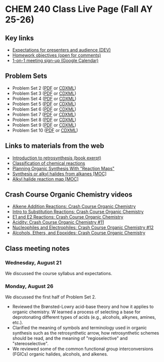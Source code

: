 <!-- ---
title: Class Page AY 25-26 Fall
permalink: /class-page-ay-25-26-fall.html
author: "Instructor: Hubert Muchalski, Ph.D."
--- -->

# CHEM 240 Class Live Page (Fall AY 25-26)

## Key links

- [Expectations for presenters and audience (DEV)](https://)
- [Homework objectives (open for comments)](https://docs.google.com/document/d/1J_wF_z_XXLZuzatvXZey-_UJLKd_NvF32POFBgyVeps/edit?usp=sharing)
- [1-on-1 meeting sign-up (Google Calendar)](https://calendar.app.google/8Ts5MXX7AgPLdqtj9)

## Problem Sets

- Problem Set 2 ([PDF](https://drive.google.com/file/d/1fQRZ1Ej3Yrd53tVlTeHclXPG6yGxRFY3/view?usp=sharing) or [CDXML](https://drive.google.com/uc?export=download&id=11uaSkjzcIt_ZRqNoPr-Am9c1MANCXOwz))
- Problem Set 3 ([PDF](https://drive.google.com/file/d/1n33REW1DqAzaa2__Mc4X9Gr5avIjtG7b/view?usp=sharing) or [CDXML](https://drive.google.com/uc?export=download&id=11rCAGgDuCSDVakvufSd92td0ODZr2eKB))
- Problem Set 4 ([PDF](https://drive.google.com/file/d/10cmXWfE5u2IahxpSzONFX4hYKi-eeiN-/view?usp=sharing) or [CDXML](https://drive.google.com/file/d/1S_8wTmskd__6T2Kyp6m6cTOUvi_2PzVr/view?usp=sharing)) 
- Problem Set 5 ([PDF](https://drive.google.com/file/d/1hqN5n6uX8JxGuoTdy-NdygWWTH94eQb-/view?usp=sharing) or [CDXML](https://drive.google.com/file/d/1JNb1z2cwW_f7wpGVASYJirY8xnHwUWUl/view?usp=sharing))
- Problem Set 6 ([PDF]() or [CDXML]())
- Problem Set 7 ([PDF]() or [CDXML]())
- Problem Set 8 ([PDF]() or [CDXML]())
- Problem Set 9 ([PDF]() or [CDXML]())
- Problem Set 10 ([PDF]() or [CDXML]())


## Links to materials from the web

- [Introduction to retrosynthesis (book exerpt)][1]
- [Classification of chemical reactions][2]
- [Planning Organic Synthesis With "Reaction Maps"][3]
- [Synthesis or alkyl halides from alkanes [MOC]][4]
- [Alkyl halide reaction map [MOC]][5]

## Crash Course Organic Chemistry videos

- [Alkene Addition Reactions: Crash Course Organic Chemistry][6]
- [Intro to Substitution Reactions: Crash Course Organic Chemistry][7]
- [E1 and E2 Reactions: Crash Course Organic Chemistry][8]
- [Acidity: Crash Course Organic Chemistry #11][9]
- [Nucleophiles and Electrophiles: Crash Course Organic Chemistry #12][10]
- [Alcohols, Ethers, and Epoxides: Crash Course Organic Chemistry][11]


[1]: https://drive.google.com/file/d/1Q6nv6yR3YYVxJZy6Sx9f9nE43bE3vLeH/view?usp=sharing "(Another) Introduction to retrosynthesis"
[2]: https://www2.chemistry.msu.edu/faculty/reusch/VirtTxtJml/react1.htm#rx2 "Classification of chemical reactions"
[3]: https://www.masterorganicchemistry.com/2013/12/17/introduction-to-synthesis/ "Planning Organic Synthesis With "
[4]: https://www.masterorganicchemistry.com/2013/12/19/synthesis-reactions-of-alkanes/ "Synthesis or alkyl halides from alkanes [MOC]"
[5]: https://www.masterorganicchemistry.com/2014/01/10/reactions-of-alkyl-halides/ "Alkyl halide reaction map [MOC]"
[6]: https://youtu.be/3WbjKwRqOhk "Alkene Addition Reactions: Crash Course Organic Chemistry"
[7]: https://youtu.be/69-FZDJ_eoI "Intro to Substitution Reactions: Crash Course Organic Chemistry"
[8]: https://youtu.be/ZOUS0Q_B4fQ "E1 and E2 Reactions: Crash Course Organic Chemistry"
[9]: https://youtu.be/BLKqbC_QIZA "Acidity: Crash Course Organic Chemistry #11"
[10]: https://youtu.be/R3PLq3dOqv4 "Nucleophiles and Electrophiles: Crash Course Organic Chemistry #12"
[11]: https://youtu.be/j04zMFwDeDU "Alcohols, Ethers, and Epoxides: Crash Course Organic Chemistry"

## Class meeting notes

### Wednesday, August 21

We discussed the course syllabus and expectations. 

### Monday, August 26

We discussed the first half of Problem Set 2. 

- Reviewed the Brønsted-Lowry acid-base theory and how it applies to organic chemistry. W learned a process of selecting a base for deprotonating different types of acids (e.g., alcohols, alkynes, amines, etc.).
- Clarified the meaning of symbols and terminology used in organic synthesis such as the retrosynthetic arrow, how retrosynthetic schemes should be read, and the meaning of "regioselective" and "stereoselective".
- We reviewed some of the common functional group interconversions (FGICs) organic halides, alcohols, and alkenes.

<!-- ## Wednesday, August 28

We discussed the second half of Problem Set 2.

- 

### Monday, September 1

### Wednesday, September 3

### Monday, September 8

### Wednesday, September 10

### Monday, September 15

### Wednesday, September 17 -->
